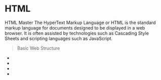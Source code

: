 # HTML
HTML Master
The HyperText Markup Language or HTML is the standard markup language for documents designed to be displayed in a web browser. It is often assisted by technologies such as Cascading Style Sheets and scripting languages such as JavaScript.
> Basic Web Structure
- <!DOCTYPE html>
- <html>
- <head>
- <body>
